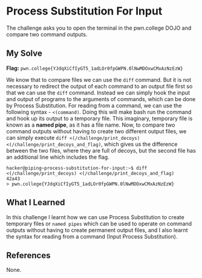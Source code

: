 # Process Substitution For Input
The challenge asks you to open the terminal in the pwn.college DOJO and compare two command outputs.

## My Solve
**Flag:** `pwn.college{YJdqXiCfIyGT5_1adLOr0fpGWPN.0lNwMDOxwCMxAzNzEzW}`

We know that to compare files we can use the `diff` command. But it is not necessary to redirect the output of each command to an output file first so that we can use the `diff` command. Instead we can simply hook the input and output of programs to the arguments of commands, which can be done by Process Substitution. For reading from a command, we can use the following syntax - `<(command)`. Doing this will make bash run the command and hook up its output to a temporary file. This imaginary, temporary file is known as a **named pipe**, as it has a file name. Now, to compare two command outputs without having to create two different output files, we can simply execute `diff <(/challenge/print_decoys) <(/challenge/print_decoys_and_flag)`, which gives us the difference between the two files, where they are full of decoys, but the second file has an additional line which includes the flag.


```
hacker@piping~process-substitution-for-input:~$ diff <(/challenge/print_decoys) <(/challenge/print_decoys_and_flag)
42a43
> pwn.college{YJdqXiCfIyGT5_1adLOr0fpGWPN.0lNwMDOxwCMxAzNzEzW}
```


## What I Learned
In this challenge I learnt how we can use Process Substitution to create temporary files or `named pipes` which can be used to operate on command outputs without having to create permanent output files, and I also learnt the syntax for reading from a command (Input Process Substitution).

## References
None.